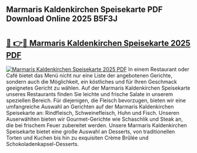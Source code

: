 ## Marmaris Kaldenkirchen Speisekarte PDF Download Online 2025 B5F3J

# <h2><a href="http://gccqsz.nevu.top/?p=Marmaris+Kaldenkirchen+Speisekarte">🔗 👉🔴 Marmaris Kaldenkirchen Speisekarte 2025 PDF</a></h2>

[![Marmaris Kaldenkirchen Speisekarte 2025 PDF](https://i.imgur.com/dBaPXMq.png)](http://gccqsz.nevu.top/?p=Marmaris+Kaldenkirchen+Speisekarte)
In einem Restaurant oder Café bietet das Menü nicht nur eine Liste der angebotenen Gerichte, sondern auch die Möglichkeit, ein köstliches und für Ihren Geschmack geeignetes Gericht zu wählen. Auf der Marmaris Kaldenkirchen Speisekarte unseres Restaurants finden Sie leichte und frische Salate in unserem speziellen Bereich. Für diejenigen, die Fleisch bevorzugen, bieten wir eine umfangreiche Auswahl an Gerichten auf der Marmaris Kaldenkirchen Speisekarte an: Rindfleisch, Schweinefleisch, Huhn und Fisch. Unseren Auserwählten bieten wir Gourmet-Gerichte wie Schaschlik und Steak an, die bei frischem Feuer zubereitet werden. Unsere Marmaris Kaldenkirchen Speisekarte bietet eine große Auswahl an Desserts, von traditionellen Torten und Kuchen bis hin zu exquisiten Crème Brûlée und Schokoladenkapsel-Desserts.
